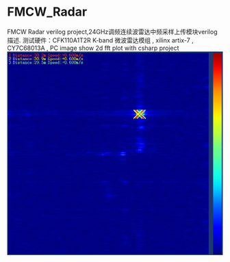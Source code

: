 # FMCW_Radar
FMCW Radar verilog project,24GHz调频连续波雷达中频采样上传模块verilog描述. 测试硬件：CFK110A1T2R K-band 微波雷达模组 , xilinx artix-7 , CY7C68013A , PC
image show 2d fft plot with csharp project
![Image](https://github.com/Elrori/FMCW_Radar/blob/master/xx.png)

